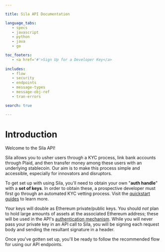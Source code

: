 ```yaml
--- 

title: Sila API Documentation

language_tabs:
   - specs
   - javascript
   - python
   - java
   - go

toc_footers: 
   - <a href='#'>Sign Up for a Developer Key</a>
  
includes:
   - flow
   - security
   - endpoints
   - message-types
   - message-obj-ref
   - tran-errors

search: true 

--- 
```


# Introduction 

Welcome to the Sila API! 

Sila allows you to usher users through a KYC process, link bank accounts through Plaid, and then transfer money among these users with an underlying stablecoin. Our aim is to make this process simple and accessible, especially for innovators and disruptors.

To get set up with using Sila, you'll need to obtain your own "**auth handle**" with a **set of keys**. In order to obtain these, a prospective developer must first go through an automated KYC vetting process. Visit the [quickstart guides](https://guide.silamoney.com/api/) to learn more.

Your keys will double as Ethereum private/public keys. You should *not* plan to hold large amounts of assets at the associated Ethereum address; these will be used in the API's [authentication mechanism](#authentication). While you will never pass your private key in an API call to Sila, you will be signing each request body and sending the resultant signature in a header.

Once you've gotten set up, you'll be ready to follow the recommended flow for using our API endpoints.
